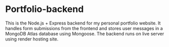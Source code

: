 # Portfolio-backend
This is the Node.js + Express backend for my personal portfolio website. It handles form submissions from the frontend and stores user messages in a MongoDB Atlas database using Mongoose. The backend runs on live server using render hosting site.
